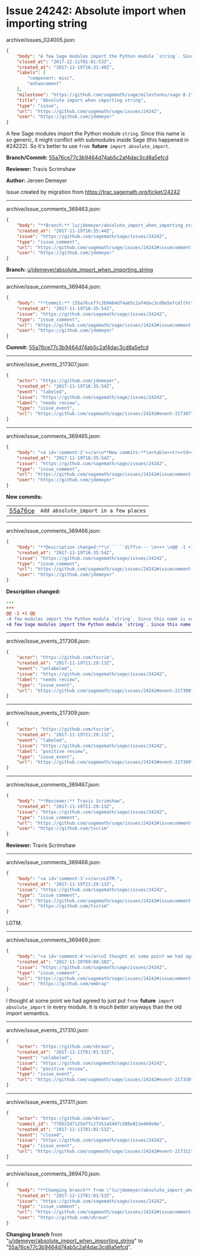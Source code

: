 # Issue 24242: Absolute import when importing string

archive/issues_024005.json:
```json
{
    "body": "A few Sage modules import the Python module `string`. Since this name is so generic, it might conflict with submodules inside Sage (this happened in #24222). So it's better to use `from `__future__` import absolute_import`.\n\n**Branch/Commit:** [55a76ce77c3b9464d74ab5c2af4dac3cd8a5efcd](https://github.com/sagemath/sagetrac-mirror/commit/55a76ce77c3b9464d74ab5c2af4dac3cd8a5efcd)\n\n**Reviewer:** Travis Scrimshaw\n\n**Author:** Jeroen Demeyer\n\nIssue created by migration from https://trac.sagemath.org/ticket/24242\n\n",
    "closed_at": "2017-12-11T01:01:53Z",
    "created_at": "2017-11-19T16:31:40Z",
    "labels": [
        "component: misc",
        "enhancement"
    ],
    "milestone": "https://github.com/sagemath/sage/milestones/sage-8.1",
    "title": "Absolute import when importing string",
    "type": "issue",
    "url": "https://github.com/sagemath/sage/issues/24242",
    "user": "https://github.com/jdemeyer"
}
```
A few Sage modules import the Python module `string`. Since this name is so generic, it might conflict with submodules inside Sage (this happened in #24222). So it's better to use `from `__future__` import absolute_import`.

**Branch/Commit:** [55a76ce77c3b9464d74ab5c2af4dac3cd8a5efcd](https://github.com/sagemath/sagetrac-mirror/commit/55a76ce77c3b9464d74ab5c2af4dac3cd8a5efcd)

**Reviewer:** Travis Scrimshaw

**Author:** Jeroen Demeyer

Issue created by migration from https://trac.sagemath.org/ticket/24242





---

archive/issue_comments_369463.json:
```json
{
    "body": "**Branch:** [u/jdemeyer/absolute_import_when_importing_string](https://github.com/sagemath/sagetrac-mirror/tree/u/jdemeyer/absolute_import_when_importing_string)",
    "created_at": "2017-11-19T16:35:44Z",
    "issue": "https://github.com/sagemath/sage/issues/24242",
    "type": "issue_comment",
    "url": "https://github.com/sagemath/sage/issues/24242#issuecomment-369463",
    "user": "https://github.com/jdemeyer"
}
```

**Branch:** [u/jdemeyer/absolute_import_when_importing_string](https://github.com/sagemath/sagetrac-mirror/tree/u/jdemeyer/absolute_import_when_importing_string)



---

archive/issue_comments_369464.json:
```json
{
    "body": "**Commit:** [55a76ce77c3b9464d74ab5c2af4dac3cd8a5efcd](https://github.com/sagemath/sagetrac-mirror/commit/55a76ce77c3b9464d74ab5c2af4dac3cd8a5efcd)",
    "created_at": "2017-11-19T16:35:54Z",
    "issue": "https://github.com/sagemath/sage/issues/24242",
    "type": "issue_comment",
    "url": "https://github.com/sagemath/sage/issues/24242#issuecomment-369464",
    "user": "https://github.com/jdemeyer"
}
```

**Commit:** [55a76ce77c3b9464d74ab5c2af4dac3cd8a5efcd](https://github.com/sagemath/sagetrac-mirror/commit/55a76ce77c3b9464d74ab5c2af4dac3cd8a5efcd)



---

archive/issue_events_217307.json:
```json
{
    "actor": "https://github.com/jdemeyer",
    "created_at": "2017-11-19T16:35:54Z",
    "event": "labeled",
    "issue": "https://github.com/sagemath/sage/issues/24242",
    "label": "needs review",
    "type": "issue_event",
    "url": "https://github.com/sagemath/sage/issues/24242#event-217307"
}
```



---

archive/issue_comments_369465.json:
```json
{
    "body": "<a id='comment:2'></a>\n**New commits:**\n<table><tr><td><a href=\"https://github.com/sagemath/sagetrac-mirror/commit/55a76ce77c3b9464d74ab5c2af4dac3cd8a5efcd\">55a76ce</a></td><td><code>Add absolute_import in a few places</code></td></tr></table>\n",
    "created_at": "2017-11-19T16:35:54Z",
    "issue": "https://github.com/sagemath/sage/issues/24242",
    "type": "issue_comment",
    "url": "https://github.com/sagemath/sage/issues/24242#issuecomment-369465",
    "user": "https://github.com/jdemeyer"
}
```

<a id='comment:2'></a>
**New commits:**
<table><tr><td><a href="https://github.com/sagemath/sagetrac-mirror/commit/55a76ce77c3b9464d74ab5c2af4dac3cd8a5efcd">55a76ce</a></td><td><code>Add absolute_import in a few places</code></td></tr></table>




---

archive/issue_comments_369466.json:
```json
{
    "body": "**Description changed:**\n``````diff\n--- \n+++ \n@@ -1 +1 @@\n-A few modules import the Python module `string`. Since this name is so generic, it might conflict with submodules inside Sage (this happened in #24222). So it's better to use `from `__future__` import absolute_import`.\n+A few Sage modules import the Python module `string`. Since this name is so generic, it might conflict with submodules inside Sage (this happened in #24222). So it's better to use `from `__future__` import absolute_import`.\n``````\n",
    "created_at": "2017-11-19T16:35:54Z",
    "issue": "https://github.com/sagemath/sage/issues/24242",
    "type": "issue_comment",
    "url": "https://github.com/sagemath/sage/issues/24242#issuecomment-369466",
    "user": "https://github.com/jdemeyer"
}
```

**Description changed:**
``````diff
--- 
+++ 
@@ -1 +1 @@
-A few modules import the Python module `string`. Since this name is so generic, it might conflict with submodules inside Sage (this happened in #24222). So it's better to use `from `__future__` import absolute_import`.
+A few Sage modules import the Python module `string`. Since this name is so generic, it might conflict with submodules inside Sage (this happened in #24222). So it's better to use `from `__future__` import absolute_import`.
``````




---

archive/issue_events_217308.json:
```json
{
    "actor": "https://github.com/tscrim",
    "created_at": "2017-11-19T21:29:13Z",
    "event": "unlabeled",
    "issue": "https://github.com/sagemath/sage/issues/24242",
    "label": "needs review",
    "type": "issue_event",
    "url": "https://github.com/sagemath/sage/issues/24242#event-217308"
}
```



---

archive/issue_events_217309.json:
```json
{
    "actor": "https://github.com/tscrim",
    "created_at": "2017-11-19T21:29:13Z",
    "event": "labeled",
    "issue": "https://github.com/sagemath/sage/issues/24242",
    "label": "positive review",
    "type": "issue_event",
    "url": "https://github.com/sagemath/sage/issues/24242#event-217309"
}
```



---

archive/issue_comments_369467.json:
```json
{
    "body": "**Reviewer:** Travis Scrimshaw",
    "created_at": "2017-11-19T21:29:13Z",
    "issue": "https://github.com/sagemath/sage/issues/24242",
    "type": "issue_comment",
    "url": "https://github.com/sagemath/sage/issues/24242#issuecomment-369467",
    "user": "https://github.com/tscrim"
}
```

**Reviewer:** Travis Scrimshaw



---

archive/issue_comments_369468.json:
```json
{
    "body": "<a id='comment:3'></a>\nLGTM.",
    "created_at": "2017-11-19T21:29:13Z",
    "issue": "https://github.com/sagemath/sage/issues/24242",
    "type": "issue_comment",
    "url": "https://github.com/sagemath/sage/issues/24242#issuecomment-369468",
    "user": "https://github.com/tscrim"
}
```

<a id='comment:3'></a>
LGTM.



---

archive/issue_comments_369469.json:
```json
{
    "body": "<a id='comment:4'></a>\nI thought at some point we had agreed to just put `from `__future__` import absolute_import` in every module.  It is *much better* anyways than the old import semantics.",
    "created_at": "2017-11-20T09:08:10Z",
    "issue": "https://github.com/sagemath/sage/issues/24242",
    "type": "issue_comment",
    "url": "https://github.com/sagemath/sage/issues/24242#issuecomment-369469",
    "user": "https://github.com/embray"
}
```

<a id='comment:4'></a>
I thought at some point we had agreed to just put `from `__future__` import absolute_import` in every module.  It is *much better* anyways than the old import semantics.



---

archive/issue_events_217310.json:
```json
{
    "actor": "https://github.com/vbraun",
    "created_at": "2017-12-11T01:01:53Z",
    "event": "unlabeled",
    "issue": "https://github.com/sagemath/sage/issues/24242",
    "label": "positive review",
    "type": "issue_event",
    "url": "https://github.com/sagemath/sage/issues/24242#event-217310"
}
```



---

archive/issue_events_217311.json:
```json
{
    "actor": "https://github.com/vbraun",
    "commit_id": "778522d7125e77c27351a548fc508e813e460e0e",
    "created_at": "2017-12-11T01:01:53Z",
    "event": "closed",
    "issue": "https://github.com/sagemath/sage/issues/24242",
    "type": "issue_event",
    "url": "https://github.com/sagemath/sage/issues/24242#event-217311"
}
```



---

archive/issue_comments_369470.json:
```json
{
    "body": "**Changing branch** from \"[u/jdemeyer/absolute_import_when_importing_string](https://github.com/sagemath/sagetrac-mirror/tree/u/jdemeyer/absolute_import_when_importing_string)\" to \"[55a76ce77c3b9464d74ab5c2af4dac3cd8a5efcd](https://github.com/sagemath/sagetrac-mirror/commit/55a76ce77c3b9464d74ab5c2af4dac3cd8a5efcd)\".",
    "created_at": "2017-12-11T01:01:53Z",
    "issue": "https://github.com/sagemath/sage/issues/24242",
    "type": "issue_comment",
    "url": "https://github.com/sagemath/sage/issues/24242#issuecomment-369470",
    "user": "https://github.com/vbraun"
}
```

**Changing branch** from "[u/jdemeyer/absolute_import_when_importing_string](https://github.com/sagemath/sagetrac-mirror/tree/u/jdemeyer/absolute_import_when_importing_string)" to "[55a76ce77c3b9464d74ab5c2af4dac3cd8a5efcd](https://github.com/sagemath/sagetrac-mirror/commit/55a76ce77c3b9464d74ab5c2af4dac3cd8a5efcd)".
